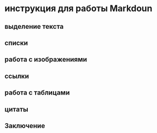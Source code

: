 # инструкция для работы Markdoun

## выделение текста

## списки

## работа с изображениями

## ссылки

## работа с таблицами

## цитаты

## Заключение
